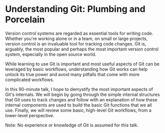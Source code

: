 # Understanding Git: Plumbing and Porcelain

Version control systems are regarded as essential tools for writing code. Whether you're working alone or in a team, on small or large projects, version control is an invaluable tool for tracking code changes. Git is, arguably, the most popular and perhaps the most important version control system, especially in the open source world.

While learning to use Git is important and most useful aspects of Git can be leveraged by basic workflows, understanding how Git works can help unlock its true power and avoid many pitfalls that come with more complicated workflows.

In this 90-minute talk, I hope to demystify the most important aspects of Git's internals. We will begin by going through the simple internal structures that Git uses to track changes and follow with an explanation of how these internal components are used to build the basic Git functions that we all use. Finally, we will review some basic, high-level Git workflows, from a lower-level perspective.

Note: No experience or knowledge of Git is assumed for this talk.
